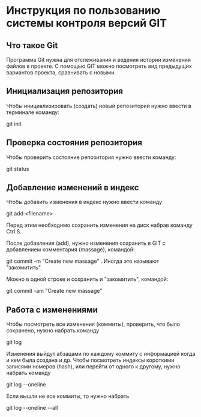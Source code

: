 # **Инструкция по пользованию системы контроля версий GIT**

## Что такое Git

Программа Git нужна для отслеживания и ведения истории изменения файлов в проекте. С помощью GIT можно посмотреть вид предыдущих вариантов проекта, сравнивать с новыми. 

## Инициализация репозитория

Чтобы инициализировать (создать) новый репозиторий нужно ввести в терминале команду:

git init
## Проверка состояния репозитория


Чтобы проверить состояние репозитория нужно ввести команду:

git status

## Добавление изменений в индекс

Чтобы добавить изменения в индекс нужно ввести команду

git add \<filename>

Перед этим необходимо сохранить изменения на диск набрав команду Ctrl S.

После добавления (add), нужно изменения сохранить в GIT с добавлением комментария (massage), командой:

git commit -m "Create new massage" . 
Иногда это называют "закомитить".

Можно в одной строке и сохранить и "закомитить", командой:

git commit -am "Create new massage"

## Работа с изменениями
Чтобы посмотреть все изменения (коммиты), проверить, что было сохранено, нужно набрать команду

git log

Изменения выйдут абзацами по каждому коммиту с информацией когда и кем была создана и др. Чтобы посмотреть индексы короткими записями номеров (hash), или перейти от одного к другому, нужно набрать команду

git log --oneline

Ecли вышли не все коммиты, то нужно набрать 

git log --oneline --all

